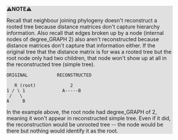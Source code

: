 <div style="margin:2em; background-color: #e0e0e0;">

<strong>⚠️NOTE️️️⚠️</strong>

Recall that neighbour joining phylogeny doesn't reconstruct a rooted tree because distance matrices don't capture hierarchy information. Also recall that edges broken up by a node (internal nodes of degree_GRAPH 2) also aren't reconstructed because distance matrices don't capture that information either. If the original tree that the distance matrix is for was a rooted tree but the root node only had two children, that node won't show up at all in the reconstructed tree (simple tree).

```{svgbob}
ORIGINAL           RECONSTRUCTED

   R (root)             2
1 / \ 1              A-----B
 /   \
A     B
```

In the example above, the root node had degree_GRAPH of 2, meaning it won't appear in reconstructed simple tree. Even if it did, the reconstruction would be unrooted tree -- the node would be there but nothing would identify it as the root.
</div>

